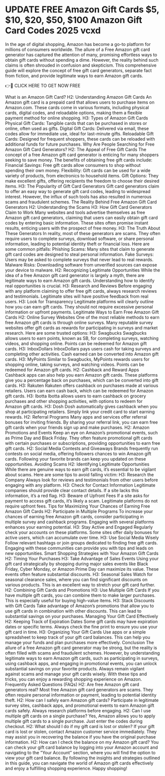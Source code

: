 # UPDATE FREE Amazon Gift Cards $5, $10, $20, $50, $100 Amazon Gift Card Codes 2025 vcxd
In the age of digital shopping, Amazon has become a go-to platform for millions of consumers worldwide. The allure of a Free Amazon gift card generator has captured the attention of many, promising effortless ways to obtain gift cards without spending a dime. However, the reality behind such claims is often shrouded in confusion and skepticism. This comprehensive guide will explore the concept of free gift card generators, separate fact from fiction, and provide legitimate ways to earn Amazon gift cards.

 

👉🎁 CLICK HERE TO GET NOW FREE

 

What is an Amazon Gift Card?
H2: Understanding Amazon Gift Cards
An Amazon gift card is a prepaid card that allows users to purchase items on Amazon.com. These cards come in various formats, including physical cards, digital codes, and reloadable options, making them a flexible payment method for online shopping.
H3: Types of Amazon Gift Cards
Physical Gift Cards: Tangible cards that can be purchased in stores or online, often used as gifts.
Digital Gift Cards: Delivered via email, these codes allow for immediate use, ideal for last-minute gifts.
Reloadable Gift Cards: Designed for frequent shoppers, these cards can be reloaded with additional funds for future purchases.
Why Are People Searching for Free Amazon Gift Card Generators?
H2: The Appeal of Free Gift Cards
The concept of a free Amazon gift card generator is enticing for many shoppers seeking to save money. The benefits of obtaining free gift cards include:
Financial Savings: Free gift cards allow consumers to shop without spending their own money.
Flexibility: Gift cards can be used for a wide variety of products, from electronics to household items.
Gift Options: They make excellent gifts, offering recipients the freedom to choose their desired items.
H3: The Popularity of Gift Card Generators
Gift card generators claim to offer an easy way to generate gift card codes, leading to widespread interest. However, the influx of such tools has also resulted in numerous scams and fraudulent schemes.
The Reality Behind Free Amazon Gift Card Generators
H2: Understanding the Scams
H3: How Gift Card Generators Claim to Work
Many websites and tools advertise themselves as free Amazon gift card generators, claiming that users can easily obtain gift card codes by entering basic information. These sites often promise instant results, enticing users with the prospect of free money.
H3: The Truth About These Generators
In reality, most of these generators are scams. They often require users to complete surveys, download software, or share personal information, leading to potential identity theft or financial loss. Here are some common pitfalls:
Phishing Scams: Many sites that claim to generate gift card codes are designed to steal personal information.
Fake Surveys: Users may be asked to complete surveys that never lead to real rewards.
Malware Risks: Downloading software from unverified sources can expose your device to malware.
H2: Recognizing Legitimate Opportunities
While the idea of a free Amazon gift card generator is largely a myth, there are legitimate ways to earn Amazon gift cards. Understanding how to identify real opportunities is crucial.
H3: Research and Reviews
Before engaging with any platform claiming to offer free gift cards, always research reviews and testimonials. Legitimate sites will have positive feedback from real users.
H3: Look for Transparency
Legitimate platforms will clearly outline how you can earn gift cards. They should not require excessive personal information or upfront payments.
Legitimate Ways to Earn Free Amazon Gift Cards
H2: Online Survey Websites
One of the most reliable methods to earn free Amazon gift cards is through online surveys. Many reputable survey websites offer gift cards as rewards for participating in surveys and market research. Here are some trusted options:
H3: Swagbucks
Swagbucks allows users to earn points, known as SB, for completing surveys, watching videos, and shopping online. Points can be redeemed for Amazon gift cards.
H3: InboxDollars
InboxDollars pays users cash for taking surveys and completing other activities. Cash earned can be converted into Amazon gift cards.
H3: MyPoints
Similar to Swagbucks, MyPoints rewards users for shopping online, taking surveys, and watching videos. Points can be redeemed for Amazon gift cards.
H2: Cashback and Reward Apps
Cashback apps can also help you earn Amazon gift cards. These platforms give you a percentage back on purchases, which can be converted into gift cards.
H3: Rakuten
Rakuten offers cashback on purchases made at various retailers. Users can earn cash back, which can be redeemed for Amazon gift cards.
H3: Ibotta
Ibotta allows users to earn cashback on grocery purchases and other shopping activities, with options to redeem for Amazon gift cards.
H3: Dosh
Dosh automatically gives cashback when you shop at participating retailers. Simply link your credit card to start earning rewards.
H2: Referral Programs
Many apps and services offer referral bonuses for inviting friends. By sharing your referral link, you can earn free gift cards when your friends sign up and make purchases.
H2: Amazon Promotions and Events
Keep an eye on Amazon’s promotional events, such as Prime Day and Black Friday. They often feature promotional gift cards with certain purchases or subscriptions, providing opportunities to earn free gift cards.
H2: Social Media Contests and Giveaways
Brands frequently run contests on social media, offering followers chances to win Amazon gift cards. Following your favorite brands can keep you updated on these opportunities.
Avoiding Scams
H2: Identifying Legitimate Opportunities
While there are genuine ways to earn gift cards, it’s essential to be vigilant about scams. Here are some tips to avoid falling victim:
H3: Research the Company
Always look for reviews and testimonials from other users before engaging with any platform.
H3: Check for Contact Information
Legitimate companies should provide clear contact details. If a site lacks this information, it’s a red flag.
H3: Beware of Upfront Fees
If a site asks for payment to access gift cards, it’s likely a scam. Legitimate platforms do not require upfront fees.
Tips for Maximizing Your Chances of Earning Free Amazon Gift Cards
H2: Participate in Multiple Programs
To increase your chances of earning free Amazon gift cards, consider participating in multiple survey and cashback programs. Engaging with several platforms enhances your earning potential.
H3: Stay Active and Engaged
Regularly check your accounts on these platforms. Some sites offer daily bonuses for active users, which can accumulate over time.
H3: Use Social Media Wisely
Follow relevant hashtags or join groups dedicated to finding free gift cards. Engaging with these communities can provide you with tips and leads on new opportunities.
Smart Shopping Strategies with Your Amazon Gift Cards
H2: Timing Your Purchases
H3: Take Advantage of Sales Events
Using your gift card strategically by shopping during major sales events like Black Friday, Cyber Monday, or Amazon Prime Day can maximize its value. These events often feature substantial discounts.
H3: Seasonal Sales
Watch for seasonal clearance sales, where you can find significant discounts on various products. This is an excellent way to stretch your gift card further.
H2: Combining Gift Cards and Promotions
H3: Use Multiple Gift Cards
If you have multiple gift cards, you can combine them to make larger purchases. This is especially useful for buying high-value items.
H3: Stack Discounts with Gift Cards
Take advantage of Amazon’s promotions that allow you to use gift cards in combination with other discounts. This can lead to substantial savings on your purchases.
Managing Your Gift Card Effectively
H2: Keeping Track of Expiration Dates
Some gift cards may have expiration dates or specific terms. Always check the fine print to ensure you use your gift card in time.
H3: Organizing Your Gift Cards
Use apps or a simple spreadsheet to keep track of your gift card balances. This can help you manage your funds and plan purchases more effectively.
Conclusion
The allure of a free Amazon gift card generator may be strong, but the reality is often filled with scams and fraudulent schemes. However, by understanding legitimate ways to earn Amazon gift cards, such as participating in surveys, using cashback apps, and engaging in promotional events, you can unlock substantial savings on your favorite products. Always remain vigilant against scams and manage your gift cards wisely. With these tips and tricks, you can enjoy a rewarding shopping experience on Amazon.
Frequently Asked Questions (FAQs)
H2: Are free Amazon gift card generators real?
Most free Amazon gift card generators are scams. They often require personal information or payment, leading to potential identity theft.
H2: How can I safely earn Amazon gift cards?
Participate in legitimate survey sites, cashback apps, and promotional events to earn Amazon gift cards safely. Always research platforms before engaging.
H2: Can I use multiple gift cards on a single purchase?
Yes, Amazon allows you to apply multiple gift cards to a single purchase. Just enter the codes during checkout.
H2: What should I do if my gift card is lost or stolen?
If your gift card is lost or stolen, contact Amazon customer service immediately. They may assist you in recovering the balance if you have the original purchase information.
H2: How can I check the balance on my Amazon gift card?
You can check your gift card balance by logging into your Amazon account and navigating to the "Your Account" section, where you will find the option to view your gift card balance.
By following the insights and strategies outlined in this guide, you can navigate the world of Amazon gift cards effectively and enjoy a fulfilling shopping experience. Happy shopping!
